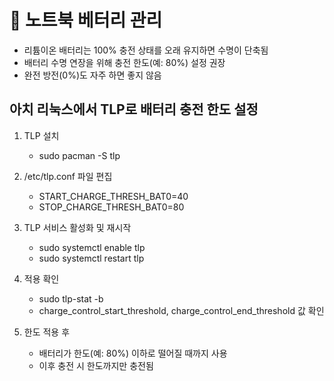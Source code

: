 # 󰏢 노트북 베터리 관리



- 리튬이온 배터리는 100% 충전 상태를 오래 유지하면 수명이 단축됨
- 배터리 수명 연장을 위해 충전 한도(예: 80%) 설정 권장
- 완전 방전(0%)도 자주 하면 좋지 않음

## 아치 리눅스에서 TLP로 배터리 충전 한도 설정

1. TLP 설치
    - sudo pacman -S tlp

2. /etc/tlp.conf 파일 편집
    - START_CHARGE_THRESH_BAT0=40
    - STOP_CHARGE_THRESH_BAT0=80

3. TLP 서비스 활성화 및 재시작
    - sudo systemctl enable tlp
    - sudo systemctl restart tlp

4. 적용 확인
    - sudo tlp-stat -b
    - charge_control_start_threshold, charge_control_end_threshold 값 확인

5. 한도 적용 후
    - 배터리가 한도(예: 80%) 이하로 떨어질 때까지 사용
    - 이후 충전 시 한도까지만 충전됨
